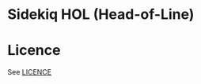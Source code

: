Sidekiq HOL (Head-of-Line)
==========================

Licence
=======

See [LICENCE](https://github.com/mykoweb/sidekiq-hol/blob/master/LICENSE)
